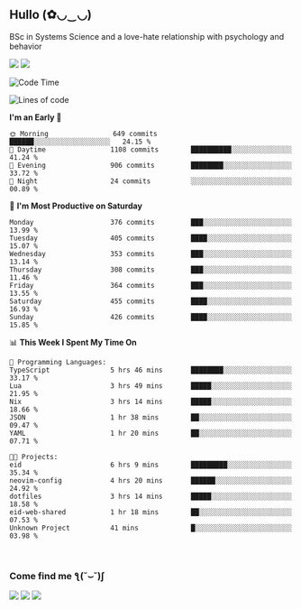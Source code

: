 <h2>Hullo (✿◡‿◡)</h2>

BSc in Systems Science and a love-hate relationship with psychology and behavior

<img src="https://github-readme-activity-graph.vercel.app/graph?username=hedonicadapter&theme=high-contrast"/>
<img src="https://github-readme-stats-git-masterrstaa-rickstaa.vercel.app/api?username=hedonicadapter&theme=highcontrast"/>

<!--START_SECTION:waka-->
![Code Time](http://img.shields.io/badge/Code%20Time-1%2C761%20hrs%2017%20mins-blue)

![Lines of code](https://img.shields.io/badge/From%20Hello%20World%20I%27ve%20Written-6.5%20million%20lines%20of%20code-blue)

**I'm an Early 🐤** 

```text
🌞 Morning                649 commits         ██████░░░░░░░░░░░░░░░░░░░   24.15 % 
🌆 Daytime                1108 commits        ██████████░░░░░░░░░░░░░░░   41.24 % 
🌃 Evening                906 commits         ████████░░░░░░░░░░░░░░░░░   33.72 % 
🌙 Night                  24 commits          ░░░░░░░░░░░░░░░░░░░░░░░░░   00.89 % 
```
📅 **I'm Most Productive on Saturday** 

```text
Monday                   376 commits         ███░░░░░░░░░░░░░░░░░░░░░░   13.99 % 
Tuesday                  405 commits         ████░░░░░░░░░░░░░░░░░░░░░   15.07 % 
Wednesday                353 commits         ███░░░░░░░░░░░░░░░░░░░░░░   13.14 % 
Thursday                 308 commits         ███░░░░░░░░░░░░░░░░░░░░░░   11.46 % 
Friday                   364 commits         ███░░░░░░░░░░░░░░░░░░░░░░   13.55 % 
Saturday                 455 commits         ████░░░░░░░░░░░░░░░░░░░░░   16.93 % 
Sunday                   426 commits         ████░░░░░░░░░░░░░░░░░░░░░   15.85 % 
```


📊 **This Week I Spent My Time On** 

```text
💬 Programming Languages: 
TypeScript               5 hrs 46 mins       ████████░░░░░░░░░░░░░░░░░   33.17 % 
Lua                      3 hrs 49 mins       █████░░░░░░░░░░░░░░░░░░░░   21.95 % 
Nix                      3 hrs 14 mins       █████░░░░░░░░░░░░░░░░░░░░   18.66 % 
JSON                     1 hr 38 mins        ██░░░░░░░░░░░░░░░░░░░░░░░   09.47 % 
YAML                     1 hr 20 mins        ██░░░░░░░░░░░░░░░░░░░░░░░   07.71 % 

🐱‍💻 Projects: 
eid                      6 hrs 9 mins        █████████░░░░░░░░░░░░░░░░   35.34 % 
neovim-config            4 hrs 20 mins       ██████░░░░░░░░░░░░░░░░░░░   24.92 % 
dotfiles                 3 hrs 14 mins       █████░░░░░░░░░░░░░░░░░░░░   18.58 % 
eid-web-shared           1 hr 18 mins        ██░░░░░░░░░░░░░░░░░░░░░░░   07.53 % 
Unknown Project          41 mins             █░░░░░░░░░░░░░░░░░░░░░░░░   03.98 % 
```


<!--END_SECTION:waka-->

<br/>
<h3>Come find me ƪ(˘⌣˘)ʃ </h3>

<a href="https://hedonicadapter.com/"><img src="https://img.shields.io/badge/-Portfolio-3423A6?style=flat-square&logo=Google-Chrome&logoColor=white"/></a>
<a href="www.linkedin.com/in/sam-herman"><img src="https://img.shields.io/badge/-Sam%20Herman-0077B5?style=flat-square&logo=Linkedin&logoColor=white"/></a>
<a href="mailto:mailservice.samherman@gamil.com"><img src="https://img.shields.io/badge/-mailservice.samherman@gamil.com-D14836?style=flat-square&logo=Gmail&logoColor=white"/></a>

<!--
**cdthomp1/cdthomp1** is a ✨ _special_ ✨ repository because its `README.md` (this file) appears on your GitHub profile.


----
Credit: [cdthomp1](https://github.com/cdthomp1)

Last Edited on: 19/11/2020
